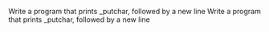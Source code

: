 Write a program that prints _putchar, followed by a new line
Write a program that prints _putchar, followed by a new line
